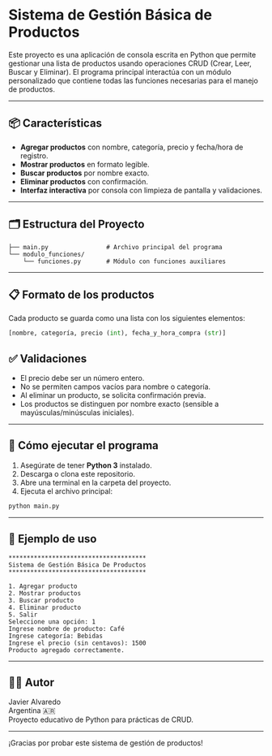 # Sistema de Gestión Básica de Productos

Este proyecto es una aplicación de consola escrita en Python que permite gestionar una lista de productos usando operaciones CRUD (Crear, Leer, Buscar y Eliminar). El programa principal interactúa con un módulo personalizado que contiene todas las funciones necesarias para el manejo de productos.

---

## 📦 Características

- **Agregar productos** con nombre, categoría, precio y fecha/hora de registro.
- **Mostrar productos** en formato legible.
- **Buscar productos** por nombre exacto.
- **Eliminar productos** con confirmación.
- **Interfaz interactiva** por consola con limpieza de pantalla y validaciones.

---

## 🗂 Estructura del Proyecto

```
├── main.py                # Archivo principal del programa
└── modulo_funciones/
    └── funciones.py       # Módulo con funciones auxiliares
```

---

## 📋 Formato de los productos

Cada producto se guarda como una lista con los siguientes elementos:

```python
[nombre, categoría, precio (int), fecha_y_hora_compra (str)]
```

## ✅ Validaciones

- El precio debe ser un número entero.
- No se permiten campos vacíos para nombre o categoría.
- Al eliminar un producto, se solicita confirmación previa.
- Los productos se distinguen por nombre exacto (sensible a mayúsculas/minúsculas iniciales).

---

## 🚀 Cómo ejecutar el programa

1. Asegúrate de tener **Python 3** instalado.
2. Descarga o clona este repositorio.
3. Abre una terminal en la carpeta del proyecto.
4. Ejecuta el archivo principal:

```bash
python main.py
```

---

## 🧪 Ejemplo de uso

```
**************************************
Sistema de Gestión Básica De Productos
**************************************

1. Agregar producto
2. Mostrar productos
3. Buscar producto
4. Eliminar producto
5. Salir
Seleccione una opción: 1
Ingrese nombre de producto: Café
Ingrese categoría: Bebidas
Ingrese el precio (sin centavos): 1500
Producto agregado correctamente.
```

---

## 👨‍💻 Autor

Javier Alvaredo  
Argentina 🇦🇷  
Proyecto educativo de Python para prácticas de CRUD.

---

¡Gracias por probar este sistema de gestión de productos!